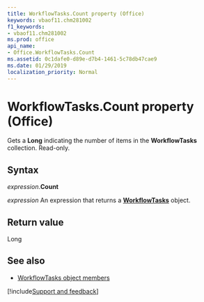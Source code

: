 ```yaml
---
title: WorkflowTasks.Count property (Office)
keywords: vbaof11.chm281002
f1_keywords:
- vbaof11.chm281002
ms.prod: office
api_name:
- Office.WorkflowTasks.Count
ms.assetid: 0c1dafe0-d89e-d7b4-1461-5c78db47cae9
ms.date: 01/29/2019
localization_priority: Normal
---
```



# WorkflowTasks.Count property (Office)

Gets a **Long** indicating the number of items in the **WorkflowTasks** collection. Read-only.


## Syntax

_expression_.**Count**

_expression_ An expression that returns a **[WorkflowTasks](Office.WorkflowTasks.md)** object.


## Return value

Long


## See also

- [WorkflowTasks object members](overview/Library-Reference/workflowtasks-members-office.md)


[!include[Support and feedback](~/includes/feedback-boilerplate.md)]